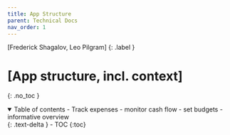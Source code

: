 ```yaml
---
title: App Structure
parent: Technical Docs
nav_order: 1
---
```


[Frederick Shagalov, Leo Pilgram]
{: .label }

# [App structure, incl. context]
{: .no_toc }

<details open markdown="block">
  <summary>
    Table of contents
      - Track expenses
      - monitor cash flow
      - set budgets
      - informative overview


  </summary>
  {: .text-delta }
- TOC
{:toc}
</details>
